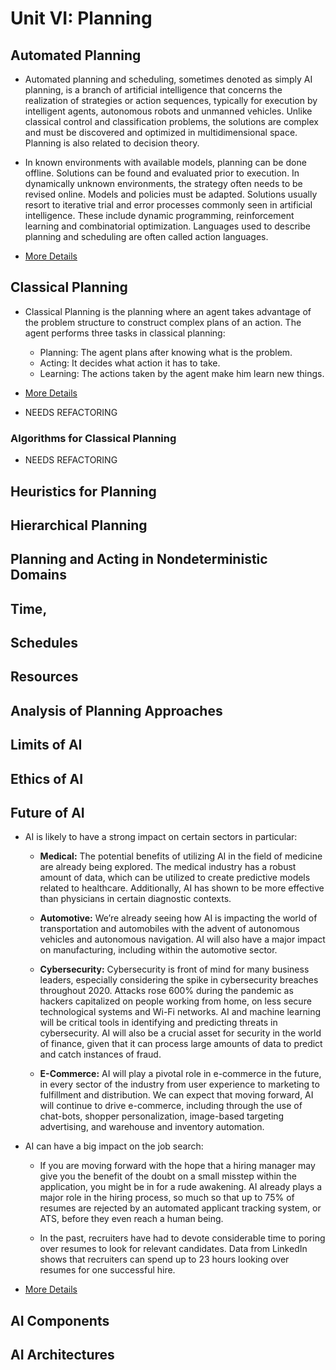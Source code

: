 # Unit VI: **Planning**

## Automated Planning

*   Automated planning and scheduling, sometimes denoted as simply AI planning, is a branch of artificial intelligence that concerns the realization of strategies or action sequences, typically for execution by intelligent agents, autonomous robots and unmanned vehicles. Unlike classical control and classification problems, the solutions are complex and must be discovered and optimized in multidimensional space. Planning is also related to decision theory.

*   In known environments with available models, planning can be done offline. Solutions can be found and evaluated prior to execution. In dynamically unknown environments, the strategy often needs to be revised online. Models and policies must be adapted. Solutions usually resort to iterative trial and error processes commonly seen in artificial intelligence. These include dynamic programming, reinforcement learning and combinatorial optimization. Languages used to describe planning and scheduling are often called action languages.

*   [More Details](https://en.wikipedia.org/wiki/Automated_planning_and_scheduling)

## Classical Planning

*   Classical Planning is the planning where an agent takes advantage of the problem structure to construct complex plans of an action. The agent performs three tasks in classical planning:
    *   Planning: The agent plans after knowing what is the problem.
    *   Acting: It decides what action it has to take.
    *   Learning: The actions taken by the agent make him learn new things.

*   [More Details](https://www.tutorialandexample.com/classical-planning)

*   NEEDS REFACTORING

<!-- TODO - Refactoring -->

### Algorithms for Classical Planning

*   NEEDS REFACTORING

<!-- TODO - Refactoring -->

## Heuristics for Planning

## Hierarchical Planning

## Planning and Acting in Nondeterministic Domains

## Time,

## Schedules

## Resources

## Analysis of Planning Approaches

## Limits of AI

## Ethics of AI

## Future of AI

*   AI is likely to have a strong impact on certain sectors in particular:

    *   **Medical:** The potential benefits of utilizing AI in the field of
        medicine are already being explored. The medical industry has a robust
        amount of data, which can be utilized to create predictive models related
        to healthcare. Additionally, AI has shown to be more effective than
        physicians in certain diagnostic contexts.

    *   **Automotive:** We’re already seeing how AI is impacting the world of
        transportation and automobiles with the advent of autonomous vehicles and
        autonomous navigation. AI will also have a major impact on manufacturing,
        including within the automotive sector.

    *   **Cybersecurity:** Cybersecurity is front of mind for many business
        leaders, especially considering the spike in cybersecurity breaches
        throughout 2020. Attacks rose 600% during the pandemic as hackers
        capitalized on people working from home, on less secure technological
        systems and Wi-Fi networks. AI and machine learning will be critical tools
        in identifying and predicting threats in cybersecurity. AI will also be a
        crucial asset for security in the world of finance, given that it can
        process large amounts of data to predict and catch instances of fraud.

    *   **E-Commerce:** AI will play a pivotal role in e-commerce in the future,
        in every sector of the industry from user experience to marketing to
        fulfillment and distribution. We can expect that moving forward, AI will
        continue to drive e-commerce, including through the use of chat-bots,
        shopper personalization, image-based targeting advertising, and warehouse
        and inventory automation.

*   AI can have a big impact on the job search:

    *   If you are moving forward with the hope that a hiring manager may give you
        the benefit of the doubt on a small misstep within the application, you
        might be in for a rude awakening. AI already plays a major role in the
        hiring process, so much so that up to 75% of resumes are rejected by an
        automated applicant tracking system, or ATS, before they even reach a
        human being.

    *   In the past, recruiters have had to devote considerable time to poring
        over resumes to look for relevant candidates. Data from LinkedIn shows
        that recruiters can spend up to 23 hours looking over resumes for one
        successful hire.

*   [More
    Details](https://www.forbes.com/sites/gradsoflife/2022/03/29/a-commitment-to-diversity-wont-necessarily-move-the-needle-on-change/?sh=302b5a3f661f)

## AI Components

## AI Architectures
